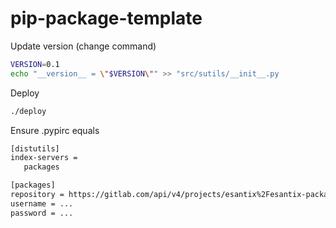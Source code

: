 # pip-package-template


Update version (change command)
```bash
VERSION=0.1
echo "__version__ = \"$VERSION\"" >> "src/sutils/__init__.py

```

Deploy
 ```bash
./deploy 
```


Ensure .pypirc equals
 ```txt
[distutils]
index-servers =
    packages

[packages]
repository = https://gitlab.com/api/v4/projects/esantix%2Fesantix-packages/packages/pypi  
username = ...
password = ...
```
